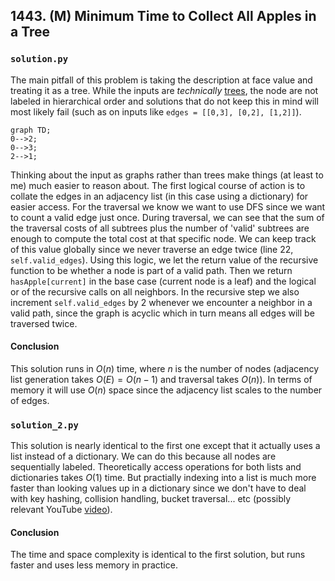 ## 1443. (M) Minimum Time to Collect All Apples in a Tree

### `solution.py`
The main pitfall of this problem is taking the description at face value and treating it as a tree. While the inputs are *technically* [trees](https://en.wikipedia.org/wiki/Tree_(data_structure)), the node are not labeled in hierarchical order and solutions that do not keep this in mind will most likely fail (such as on inputs like `edges = [[0,3], [0,2], [1,2]]`).  
```mermaid
graph TD;
0-->2;
0-->3;
2-->1;
```
Thinking about the input as graphs rather than trees make things (at least to me) much easier to reason about. The first logical course of action is to collate the edges in an adjacency list (in this case using a dictionary) for easier access. For the traversal we know we want to use DFS since we want to count a valid edge just once. During traversal, we can see that the sum of the traversal costs of all subtrees plus the number of 'valid' subtrees are enough to compute the total cost at that specific node. We can keep track of this value globally since we never traverse an edge twice (line 22, `self.valid_edges`). Using this logic, we let the return value of the recursive function to be whether a node is part of a valid path. Then we return `hasApple[current]` in the base case (current node is a leaf) and the logical or of the recursive calls on all neighbors. In the recursive step we also increment `self.valid_edges` by 2 whenever we encounter a neighbor in a valid path, since the graph is acyclic which in turn means all edges will be traversed twice.  
  
#### Conclusion
This solution runs in $O(n)$ time, where $n$ is the number of nodes (adjacency list generation takes $O(E) = O(n-1)$ and traversal takes $O(n)$). In terms of memory it will use $O(n)$ space since the adjacency list scales to the number of edges.  
  

### `solution_2.py`
This solution is nearly identical to the first one except that it actually uses a list instead of a dictionary. We can do this because all nodes are sequentially labeled. Theoretically access operations for both lists and dictionaries takes $O(1)$ time. But practially indexing into a list is much more faster than looking values up in a dictionary since we don't have to deal with key hashing, collision handling, bucket traversal... etc (possibly relevant YouTube [video](https://www.youtube.com/watch?v=U16RnpV48KQ)).  
  
#### Conclusion
The time and space complexity is identical to the first solution, but runs faster and uses less memory in practice.  
  
